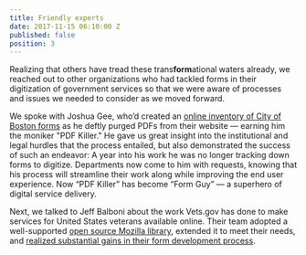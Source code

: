 ```yaml
---
title: Friendly experts
date: 2017-11-15 06:10:00 Z
published: false
position: 3
---
```


Realizing that others have tread these trans**form**ational waters already, we reached out to other organizations who had tackled forms in their digitization of government services so that we were aware of processes and issues we needed to consider as we moved forward.

We spoke with Joshua Gee, who’d created an [online inventory of City of Boston forms](https://github.com/CityOfBoston/Forms/) as he deftly purged PDFs from their website — earning him the moniker "PDF Killer." He gave us great insight into the institutional and legal hurdles that the process entailed, but also demonstrated the success of such an endeavor: A year into his work he was no longer tracking down forms to digitize. Departments now come to him with requests, knowing that his process will streamline their work along while improving the end user experience. Now “PDF Killer” has become “Form Guy” — a superhero of digital service delivery. 

Next, we talked to Jeff Balboni about the work Vets.gov has done to make services for United States veterans available online. Their team adopted a well-supported [open source Mozilla library](https://github.com/mozilla-services/react-jsonschema-form), extended it to meet their needs, and [realized substantial gains in their form development process](https://medium.com/the-u-s-digital-service/building-forms-faster-on-vets-gov-d8619f4e9db). 
